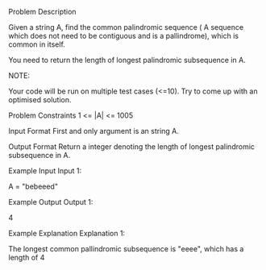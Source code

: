 Problem Description
 
Given a string A, find the common palindromic sequence ( A sequence which does not need to be contiguous and is a pallindrome), which is common in itself.

You need to return the length of longest palindromic subsequence in A.

NOTE:

Your code will be run on multiple test cases (<=10). Try to come up with an optimised solution.


Problem Constraints
 1 <= |A| <= 1005



Input Format
First and only argument is an string A.



Output Format
Return a integer denoting the length of longest palindromic subsequence in A.



Example Input
Input 1:

 A = "bebeeed"


Example Output
Output 1:

 4


Example Explanation
Explanation 1:

 The longest common pallindromic subsequence is "eeee", which has a length of 4